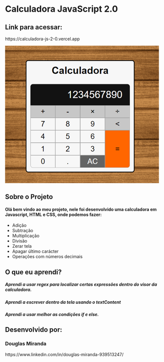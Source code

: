 <h1> Calculadora JavaScript 2.0 </h1>

<h2> Link para acessar: </h2>
https://calculadora-js-2-0.vercel.app
<p></p>


![Calculadora](assets/design/calc_1.png)

<h2> Sobre o Projeto </h2>

<h4> Olá bem vindo ao meu projeto, nele foi desenvolvido uma calculadora em Javascript, HTML e CSS, onde podemos fazer: </h4>

<ul>
  <li>Adição</li>
  <li>Subtração</li>
  <li>Multiplicação</li>
  <li>Divisão</li>
  <li>Zerar tela</li>
  <li>Apagar último carácter</li>
  <li>Operações com números decimais</li>
  
</ul>

<h2> O que eu aprendi? </h2>

<h5>Aprendi a usar regex para localizar certas expressões dentro do visor da calculadora.</h5>
<h5>Aprendi a escrever dentro da tela usando o textContent</h5>
<h5>Aprendi a usar melhor as condições if e else.</h5>

<h2>Desenvolvido por:</h2>
<h3>Douglas Miranda</h3>
https://www.linkedin.com/in/douglas-miranda-939513247/